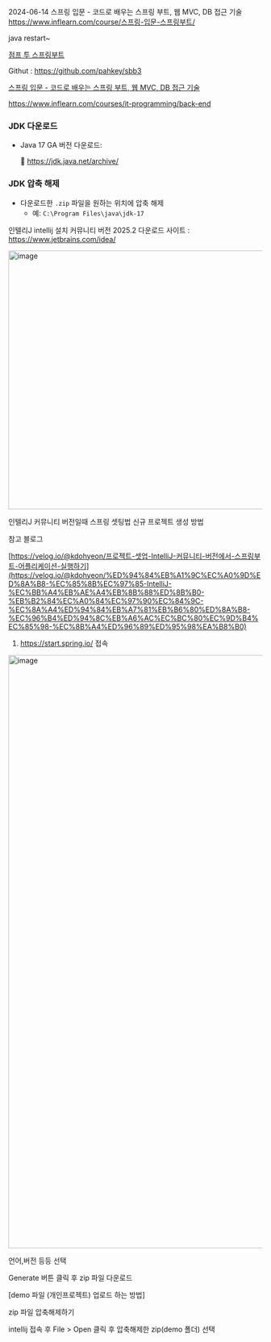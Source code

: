 
2024-06-14  스프링 입문 - 코드로 배우는 스프링 부트, 웹 MVC, DB 접근 기술 https://www.inflearn.com/course/스프링-입문-스프링부트/ 

java restart~

[점프 투 스프링부트](https://wikidocs.net/book/7601)

Githut : https://github.com/pahkey/sbb3


[스프링 입문 - 코드로 배우는 스프링 부트, 웹 MVC, DB 접근 기술](https://www.inflearn.com/course/%EC%8A%A4%ED%94%84%EB%A7%81-%EC%9E%85%EB%AC%B8-%EC%8A%A4%ED%94%84%EB%A7%81%EB%B6%80%ED%8A%B8)


https://www.inflearn.com/courses/it-programming/back-end




### JDK 다운로드

- Java 17 GA 버전 다운로드:
    
    🔗 https://jdk.java.net/archive/

### JDK 압축 해제

- 다운로드한 `.zip` 파일을 원하는 위치에 압축 해제
    - 예: `C:\Program Files\java\jdk-17`
 

인텔리J  intellij 설치 커뮤니티 버전 2025.2
다운로드 사이트 : https://www.jetbrains.com/idea/

<img width="917" height="513" alt="image" src="https://github.com/user-attachments/assets/91cc6d21-9fd1-4e68-b8a3-b3e59b6b22a6" />



인텔리J 커뮤니티 버전일때 스프링 셋팅법 
신규 프로젝트 생성 방법

참고 블로그

[https://velog.io/@kdohyeon/프로젝트-셋업-IntelliJ-커뮤니티-버전에서-스프링부트-어플리케이션-실행하기](https://velog.io/@kdohyeon/%ED%94%84%EB%A1%9C%EC%A0%9D%ED%8A%B8-%EC%85%8B%EC%97%85-IntelliJ-%EC%BB%A4%EB%AE%A4%EB%8B%88%ED%8B%B0-%EB%B2%84%EC%A0%84%EC%97%90%EC%84%9C-%EC%8A%A4%ED%94%84%EB%A7%81%EB%B6%80%ED%8A%B8-%EC%96%B4%ED%94%8C%EB%A6%AC%EC%BC%80%EC%9D%B4%EC%85%98-%EC%8B%A4%ED%96%89%ED%95%98%EA%B8%B0) 

1. https://start.spring.io/ 접속
 <img width="1011" height="1176" alt="image" src="https://github.com/user-attachments/assets/9f335f81-f800-4925-9c99-8bcf8fd8ce04" />


언어,버전 등등 선택

Generate 버튼 클릭 후 zip 파일 다운로드

[demo 파일 (개인프로젝트) 업로드 하는 방법]

zip 파일 압축해제하기

intellij 접속 후 File > Open 클릭 후 압축해제한 zip(demo 폴더) 선택




